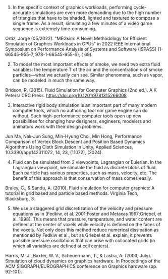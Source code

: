 1. In the specific context of graphics workloads, performing cycle-accurate 
simulations are even more demanding due to the high number of triangles that have 
to be shaded, lighted and textured to compose a single frame. As a result, 
simulating a few minutes of a video game sequence is extremely time-consuming.

Ortiz, Jorge (05/2022). "MEGsim: A Novel Methodology for Efficient Simulation of
  Graphics Workloads in GPUs" in 2022 IEEE International Symposium on Performance 
  Analysis of Systems and Software (ISPASS) (1-66545-955-7, 978-1-66545-955-6), ( 
  69).


2. To model the most important effects of smoke, we need two extra fluid 
variables: the temperature T of the air and the concentration s of smoke 
particles—what we actually can see. Similar phenomena, such as vapor, can be 
modeled in much the same way.

Bridson, R. (2015). Fluid Simulation for Computer Graphics (2nd ed.). A K Peters/
  CRC Press. https://doi.org/10.1201/9781315266008


3. Interactive rigid body simulation is an important part of many modern computer 
tools, which no authoring tool nor game engine can do without. Such 
high-performance computer tools open up new possibilities for changing how 
designers, engineers, modelers and animators work with their design problems.

Jun Ma, Nak-Jun Sung, Min-Hyung Choi, Min Hong, Performance Comparison of Vertex 
  Block Descent and Position Based Dynamics Algorithms Using Cloth Simulation in 
  Unity, Applied Sciences, 10.3390/app142311072, 14, 23, (11072), (2024).


4. Fluid can be simulated from 2 viewpoints, Lagrangian or Eulerian.
In the Lagrangian viewpoint, we simulate the fluid as discrete blobs
of fluid. Each particle has various properties, such as mass, velocity, etc. The benefit of this approach is that conservation of mass
comes easily. 

Braley, C., & Sandu, A. (2010). Fluid simulation for computer graphics: A tutorial 
  in grid based and particle based methods. Virginia Tech, Blacksburg, 3.


5. We use a staggered grid discretization of
the velocity and pressure equations as in [Fedkiw, et al.
2001;Foster and Metaxas 1997;Griebel, et al. 1998]. This
means that pressure, temperature, and water content are
defined at the center of voxels while velocity is defined on
the faces of the voxels. Not only does this method reduce
numerical dissipation as mentioned by Fedkiw et al., but as
Griebel et al. explain, it prevents possible pressure
oscillations that can arise with collocated grids (in which all
variables are defined at cell centers). 

Harris, M. J., Baxter, W. V., Scheuermann, T., & Lastra, A. (2003, July). 
  Simulation of cloud dynamics on graphics hardware. In Proceedings of the ACM 
  SIGGRAPH/EUROGRAPHICS conference on Graphics hardware (pp. 92-101).